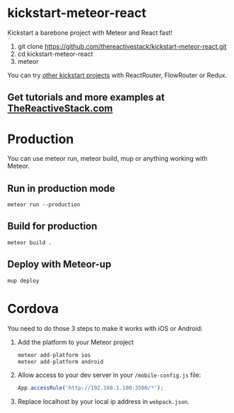 # kickstart-meteor-react

Kickstart a barebone project with Meteor and React fast!

1. git clone https://github.com/thereactivestack/kickstart-meteor-react.git
1. cd kickstart-meteor-react
1. meteor

You can try [other kickstart projects](https://github.com/thereactivestack/kickstart) with ReactRouter, FlowRouter or Redux.

## Get tutorials and more examples at [TheReactiveStack.com](https://thereactivestack.com)

# Production
You can use meteor run, meteor build, mup or anything working with Meteor.

## Run in production mode
`meteor run --production`

## Build for production
`meteor build .`

## Deploy with Meteor-up
`mup deploy`

# Cordova
You need to do those 3 steps to make it works with iOS or Android:

1. Add the platform to your Meteor project

    ```javascript
    meteor add-platform ios
    meteor add-platform android
    ```
1. Allow access to your dev server in your `/mobile-config.js` file:

    ```javascript
    App.accessRule('http://192.168.1.100:3500/*');
    ```

1. Replace localhost by your local ip address in `webpack.json`.
